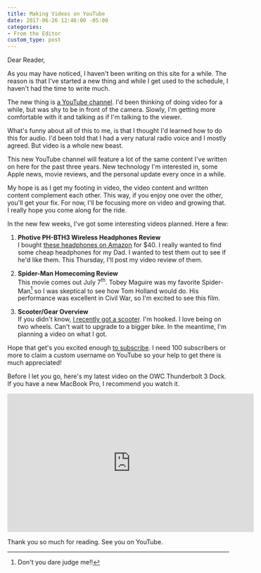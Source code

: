 ```yaml
---
title: Making Videos on YouTube
date: 2017-06-26 12:46:00 -05:00
categories:
- From the Editor
custom_type: post
---
```


Dear Reader,

As you may have noticed, I haven't been writing on this site for a while. The reason is that I've started a new thing and while I get used to the schedule, I haven't had the time to write much.

The new thing is [a YouTube channel](https://www.youtube.com/channel/UC1IRnf7JYYUkWqPO8wx_QNQ). I'd been thinking of doing video for a while, but was shy to be in front of the camera. Slowly, I'm getting more comfortable with it and talking as if I'm talking to the viewer.

What's funny about all of this to me, is that I thought I'd learned how to do this for audio. I'd been told that I had a very natural radio voice and I mostly agreed. But video is a whole new beast.

This new YouTube channel will feature a lot of the same content I've written on here for the past three years. New technology I'm interested in, some Apple news, movie reviews, and the personal update every once in a while.

My hope is as I get my footing in video, the video content and written content complement each other. This way, if you enjoy one over the other, you'll get your fix. For now, I'll be focusing more on video and growing that. I really hope you come along for the ride.

In the new few weeks, I've got some interesting videos planned. Here a few:

1. **Photive PH-BTH3 Wireless Headphones Review**  
I bought [these headphones on Amazon](http://amzn.to/2tXHv2G) for $40. I really wanted to find some cheap headphones for my Dad. I wanted to test them out to see if he'd like them. This Thursday, I'll post my video review of them.

2. **Spider-Man Homecoming Review**   
This movie comes out July 7<sup>th</sup>. Tobey Maguire was my favorite Spider-Man[^man] so I was skeptical to see how Tom Holland would do. His performance was excellent in Civil War, so I'm excited to see this film.

3. **Scooter/Gear Overview**   
If you didn't know, [I recently got a scooter](https://www.instagram.com/p/BULROQXjb1p/?taken-by=smithtimmytim). I'm hooked. I love being on two wheels. Can't wait to upgrade to a bigger bike. In the meantime, I'm planning a video on what I got.

Hope that get's you excited enough [to subscribe](https://www.youtube.com/channel/UC1IRnf7JYYUkWqPO8wx_QNQ). I need 100 subscribers or more to claim a custom username on YouTube so your help to get there is much appreciated!

Before I let you go, here's my latest video on the OWC Thunderbolt 3 Dock. If you have a new MacBook Pro, I recommend you watch it.

<div class="iframe-container"><iframe width="560" height="315" src="https://www.youtube.com/embed/-bn9r6ykY0Y" frameborder="0" allowfullscreen></iframe></div>

Thank you so much for reading. See you on YouTube.

[^man]: Don't you dare judge me!!
